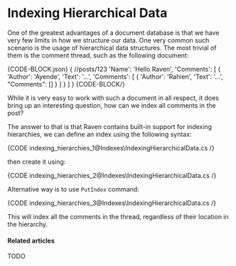 # Indexing Hierarchical Data

One of the greatest advantages of a document database is that we have very few limits in how we structure our data. One very common such scenario is the usage of hierarchical data structures. The most trivial of them is the comment thread, such as the following document:

{CODE-BLOCK:json}
    {  //posts/123
      'Name': 'Hello Raven',
      'Comments': [
        {
          'Author': 'Ayende',
          'Text': '...',
          'Comments': [
            {
              'Author': 'Rahien',
              'Text': '...',
              "Comments": []
            }
          ]
        }
      ]
    }
{CODE-BLOCK/}

While it is very easy to work with such a document in all respect, it does bring up an interesting question, how can we index all comments in the post?

The answer to that is that Raven contains built-in support for indexing hierarchies, we can define an index using the following syntax:

{CODE indexing_hierarchies_1@Indexes\IndexingHierarchicalData.cs /}

then create it using:

{CODE indexing_hierarchies_2@Indexes\IndexingHierarchicalData.cs /}

Alternative way is to use `PutIndex` command:

{CODE indexing_hierarchies_3@Indexes\IndexingHierarchicalData.cs /}

This will index all the comments in the thread, regardless of their location in the hierarchy.

#### Related articles

TODO
